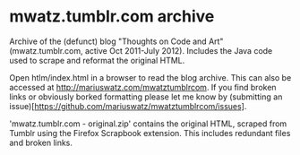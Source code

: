 mwatz.tumblr.com archive
==============================

Archive of the (defunct) blog "Thoughts on Code and Art" (mwatz.tumblr.com, active Oct 2011-July 2012). Includes the Java code used to scrape and reformat the original HTML.

Open htlm/index.html in a browser to read the blog archive. This can also be accessed at http://mariuswatz.com/mwatztumblrcom. If you find broken links or obviously borked formatting please let me know by (submitting an issue)[https://github.com/mariuswatz/mwatztumblrcom/issues].

'mwatz.tumblr.com - original.zip' contains the original HTML, scraped from Tumblr using the Firefox Scrapbook extension. This includes redundant files and broken links.